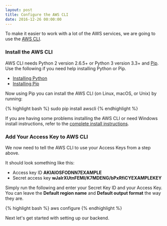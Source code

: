 ```yaml
---
layout: post
title: Configure the AWS CLI
date: 2016-12-26 00:00:00
---
```


To make it easier to work with a lot of the AWS services, we are going to use the [AWS CLI](https://aws.amazon.com/cli/).

### Install the AWS CLI

AWS CLI needs Python 2 version 2.6.5+ or Python 3 version 3.3+ and [Pip](https://pypi.python.org/pypi/pip). Use the following if you need help installing Python or Pip.

- [Installing Python](https://www.python.org/downloads/)
- [Installing Pip](https://pip.pypa.io/en/stable/installing/)

Now using Pip you can install the AWS CLI (on Linux, macOS, or Unix) by running:

{% highlight bash %}
sudo pip install awscli
{% endhighlight %}

If you are having some problems installing the AWS CLI or need Windows install instructions, refer to the [complete install instructions](http://docs.aws.amazon.com/cli/latest/userguide/installing.html).

### Add Your Access Key to AWS CLI

We now need to tell the AWS CLI to use your Access Keys from a step above.

It should look something like this:

- Access key ID **AKIAIOSFODNN7EXAMPLE**
- Secret access key **wJalrXUtnFEMI/K7MDENG/bPxRfiCYEXAMPLEKEY**

Simply run the following and enter your Secret Key ID and your Access Key. You can leave the **Default region name** and **Default output format** the way they are.

{% highlight bash %}
aws configure
{% endhighlight %}

Next let's get started with setting up our backend.
